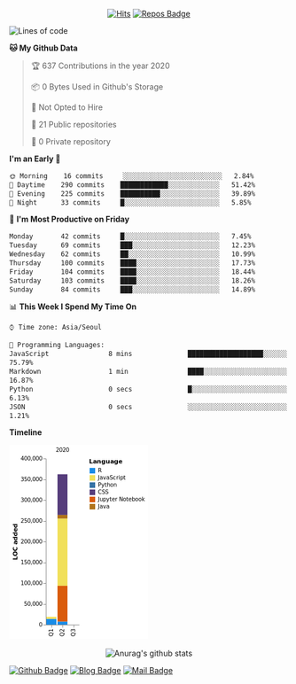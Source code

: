 
<div align=center>

[![Hits](https://hits.seeyoufarm.com/api/count/incr/badge.svg?url=https%3A%2F%2Fgithub.com/sangm1n)](https://hits.seeyoufarm.com) 
[![Repos Badge](https://badges.pufler.dev/repos/sangm1n)](https://badges.pufler.dev)

</div>

<!--START_SECTION:waka-->
![Lines of code](https://img.shields.io/badge/From%20Hello%20World%20I%27ve%20Written-0%20Lines%20of%20code-blue)

**🐱 My Github Data** 

> 🏆 637 Contributions in the year 2020
 > 
> 📦 0 Bytes Used in Github's Storage 
 > 
> 🚫 Not Opted to Hire
 > 
> 📜 21 Public repositories
 > 
> 🔑 0 Private repository 
 > 
**I'm an Early 🐤** 

```text
🌞 Morning    16 commits     ░░░░░░░░░░░░░░░░░░░░░░░░░   2.84% 
🌆 Daytime    290 commits    ████████████░░░░░░░░░░░░░   51.42% 
🌃 Evening    225 commits    ██████████░░░░░░░░░░░░░░░   39.89% 
🌙 Night      33 commits     █░░░░░░░░░░░░░░░░░░░░░░░░   5.85%

```
📅 **I'm Most Productive on Friday** 

```text
Monday       42 commits     █░░░░░░░░░░░░░░░░░░░░░░░░   7.45% 
Tuesday      69 commits     ███░░░░░░░░░░░░░░░░░░░░░░   12.23% 
Wednesday    62 commits     ██░░░░░░░░░░░░░░░░░░░░░░░   10.99% 
Thursday     100 commits    ████░░░░░░░░░░░░░░░░░░░░░   17.73% 
Friday       104 commits    ████░░░░░░░░░░░░░░░░░░░░░   18.44% 
Saturday     103 commits    ████░░░░░░░░░░░░░░░░░░░░░   18.26% 
Sunday       84 commits     ███░░░░░░░░░░░░░░░░░░░░░░   14.89%

```


📊 **This Week I Spend My Time On** 

```text
⌚︎ Time zone: Asia/Seoul

💬 Programming Languages: 
JavaScript               8 mins              ███████████████████░░░░░░   75.79% 
Markdown                 1 min               ████░░░░░░░░░░░░░░░░░░░░░   16.87% 
Python                   0 secs              █░░░░░░░░░░░░░░░░░░░░░░░░   6.13% 
JSON                     0 secs              ░░░░░░░░░░░░░░░░░░░░░░░░░   1.21%

```

**Timeline**

![Chart not found](https://github.com/sangm1n/sangm1n/blob/master/charts/bar_graph.png) 


<!--END_SECTION:waka-->

<div align=center>
 
![Anurag's github stats](https://github-readme-stats.vercel.app/api?username=sangm1n&show_icons=true&theme=highcontrast)

</div
 
<div align=center>
  
[![Github Badge](http://img.shields.io/badge/-github-black?style=flat-square&logo=github&logoColor=white&link=https:https://github.com/sangm1n/)](https://github.com/sangm1n/)
[![Blog Badge](http://img.shields.io/badge/-devlog-00C7B7?style=flat-square&logo=Netlify&logoColor=white&link=https:https://sangminlog.netlify.app/)](https://sangminlog.netlify.app/)
[![Mail Badge](http://img.shields.io/badge/-mail-D14836?style=flat-square&logo=Gmail&logoColor=white&link=mailto:dltkd96als@naver.com)](mailto:dltkd96als@naver.com/)

</div>

<!--
**sangm1n/sangm1n** is a ✨ _special_ ✨ repository because its `README.md` (this file) appears on your GitHub profile.

Here are some ideas to get you started:

- 🔭 I’m currently working on ...
- 🌱 I’m currently learning ...
- 👯 I’m looking to collaborate on ...
- 🤔 I’m looking for help with ...
- 💬 Ask me about ...
- 📫 How to reach me: ...
- 😄 Pronouns: ...
- ⚡ Fun fact: ...

https://shields.io/
-->
